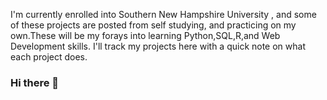 I'm currently enrolled into Southern New Hampshire University
, and some of these projects are posted from self studying, and practicing on my own.These will be my forays into learning Python,SQL,R,and Web Development skills. I'll track my projects here with a quick note on what each project does.







### Hi there 👋

<!--
**TEV1996/TEV1996** is a ✨ _special_ ✨ repository because its `README.md` (this file) appears on your GitHub profile.

Here are some ideas to get you started:

- 🔭 I’m currently working on ...
- 🌱 I’m currently learning ...
- 👯 I’m looking to collaborate on ... Anything, it's my passion to work in this field.
- 💬 Ask me about ... Data Engineering,or Machine Learning 
- 📫 How to reach me: ThomasTev.1996@gmail.com
- 😄 Pronouns: ...
- ⚡ Fun fact: ...
-->
